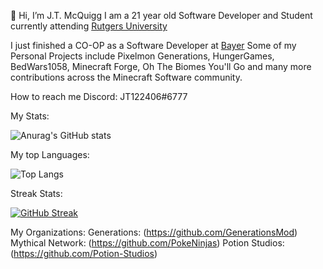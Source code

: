 👋 Hi, I’m J.T. McQuigg
I am a 21 year old Software Developer and Student currently attending [Rutgers University](https://www.rutgers.edu/)

I just finished a CO-OP as a Software Developer at [Bayer](https://www.bayer.com/en/)
Some of my Personal Projects include Pixelmon Generations, HungerGames, BedWars1058, Minecraft Forge, Oh The Biomes You'll Go and many more contributions across the Minecraft
Software community.

How to reach me Discord: JT122406#6777

My Stats:

![Anurag's GitHub stats](https://github-readme-stats-jt-mcquiggs-projects.vercel.app/api?username=JT122406&show_icons=true&theme=tokyonight&count_private=true)

My top Languages:

![Top Langs](https://github-readme-stats-jt-mcquiggs-projects.vercel.app/api/top-langs/?username=JT122406&layout=compact&count_private=true&theme=tokyonight&size_weight=1&count_weight=0&hide=rust&hide=shell)

Streak Stats:

[![GitHub Streak](https://streak-stats.demolab.com/?user=JT122406&theme=dark)](https://git.io/streak-stats)

My Organizations: 
Generations: (https://github.com/GenerationsMod)
Mythical Network: (https://github.com/PokeNinjas)
Potion Studios: (https://github.com/Potion-Studios)

<!---
JT122406/JT122406 is a ✨ special ✨ repository because its `README.md` (this file) appears on your GitHub profile.
You can click the Preview link to take a look at your changes.
--->
